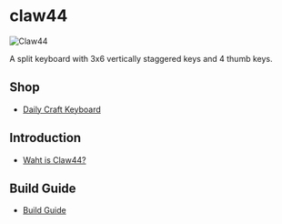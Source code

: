 # claw44

![Claw44](https://i.imgur.com/sbSC06X.jpeg)

A split keyboard with 3x6 vertically staggered keys and 4 thumb keys.

## Shop
- [Daily Craft Keyboard](https://shop.dailycraft.jp/products/claw44)

## Introduction
- [Waht is Claw44?](https://docs.dailycraft.jp/keyboards/claw44/whatis.html)

## Build Guide
- [Build Guide](https://docs.dailycraft.jp/buildguides/claw44v3/buildguide.html)

